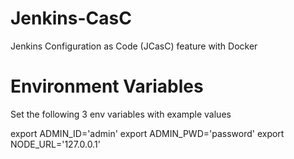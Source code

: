 # Jenkins-CasC
Jenkins Configuration as Code (JCasC) feature with Docker

# Environment Variables

Set the following 3 env variables with example values  

export ADMIN_ID='admin'
export ADMIN_PWD='password'
export NODE_URL='127.0.0.1'
